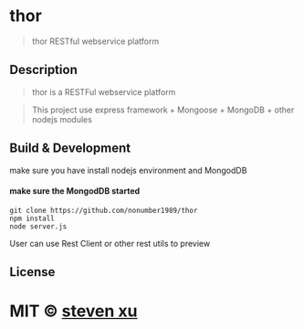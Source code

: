 #  thor

> thor RESTful webservice platform 


## Description
> thor is a RESTFul webservice platform 

> This project use express framework + Mongoose + MongoDB + other nodejs modules 


## Build &  Development

make sure you have install nodejs environment and MongodDB
#### make sure the MongodDB started 


    git clone https://github.com/nonumber1989/thor
    npm install 
    node server.js
    
User can use Rest Client or other rest utils to preview 

## License

MIT © [steven xu](nonumber1989)
=======
